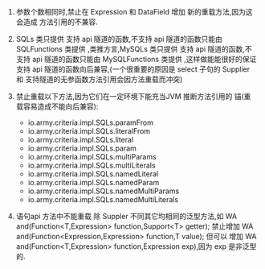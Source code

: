 1. 参数个数相同时,禁止在 Expression 和 DataField 增加 新的重载方法,因为这会造成 方法引用的不兼容.
2. SQLs 类只提供 支持 api 隧道的函数,不支持 api 隧道的函数只能由 SQLFunctions 类提供
   ,类推方言,MySQLs 类只提供 支持 api 隧道的函数,不支持 api 隧道的函数只能由 MySQLFunctions 类提供
   ,这样做能能很好的保证支持 api 隧道的函数向后兼容,(一个很重要的原因是 select 子句的 Supplier 和
   支持隧道的无参函数方法引用会因方法重载而冲突)
3. 禁止重载以下方法,因为它们在一定环境下能充当JVM 推断方法引用的 锚(重载容易造成不能向后兼容):
   * io.army.criteria.impl.SQLs.paramFrom
   * io.army.criteria.impl.SQLs.literalFrom
   * io.army.criteria.impl.SQLs.literal
   * io.army.criteria.impl.SQLs.param
   * io.army.criteria.impl.SQLs.multiParams
   * io.army.criteria.impl.SQLs.multiLiterals
   * io.army.criteria.impl.SQLs.namedLiteral
   * io.army.criteria.impl.SQLs.namedParam
   * io.army.criteria.impl.SQLs.namedMultiParams
   * io.army.criteria.impl.SQLs.namedMultiLiterals

4. 语句api 方法中不能重载 除 Suppler 不同其它均相同的泛型方法,如 WA and(Function&lt;T,Expression>
   function,Support&lt;T> getter);
   禁止增加 WA and(Function&lt;Expression,Expression> function,T value);
   但可以 增加 WA and(Function&lt;T,Expression> function,Expression exp),因为 exp 是非泛型的.
